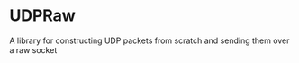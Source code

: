 UDPRaw
======

A library for constructing UDP packets from scratch and sending them over a raw socket
